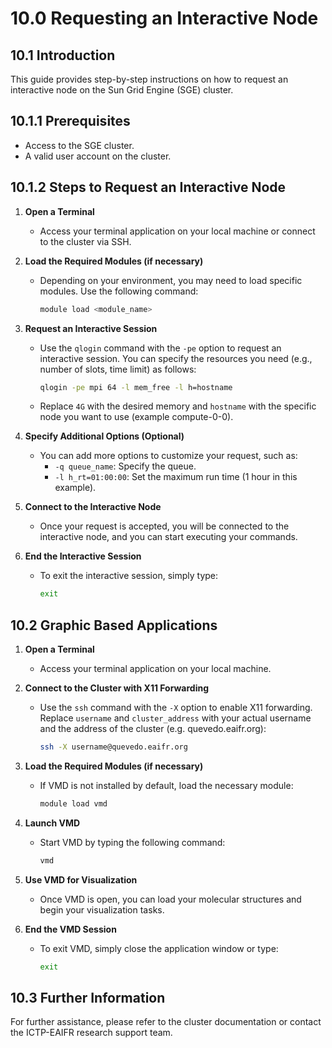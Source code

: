 # 10.0 Requesting an Interactive Node 

## 10.1 Introduction
This guide provides step-by-step instructions on how to request an interactive node on the Sun Grid Engine (SGE) cluster.

## 10.1.1 Prerequisites
- Access to the SGE cluster.
- A valid user account on the cluster.

## 10.1.2 Steps to Request an Interactive Node

1. **Open a Terminal**
    - Access your terminal application on your local machine or connect to the cluster via SSH.

2. **Load the Required Modules (if necessary)**
    - Depending on your environment, you may need to load specific modules. Use the following command:
      ```bash
      module load <module_name>
      ```

3. **Request an Interactive Session**
    - Use the `qlogin` command with the `-pe` option to request an interactive session. You can specify the resources you need (e.g., number of slots, time limit) as follows:
      ```bash
      qlogin -pe mpi 64 -l mem_free -l h=hostname
      ```
    - Replace `4G` with the desired memory and `hostname` with the specific node you want to use (example compute-0-0).

4. **Specify Additional Options (Optional)**
    - You can add more options to customize your request, such as:
      - `-q queue_name`: Specify the queue.
      - `-l h_rt=01:00:00`: Set the maximum run time (1 hour in this example).

5. **Connect to the Interactive Node**
    - Once your request is accepted, you will be connected to the interactive node, and you can start executing your commands.

6. **End the Interactive Session**
    - To exit the interactive session, simply type:
      ```bash
      exit
      ```

## 10.2 Graphic Based Applications

1. **Open a Terminal**
    - Access your terminal application on your local machine.

2. **Connect to the Cluster with X11 Forwarding**
    - Use the `ssh` command with the `-X` option to enable X11 forwarding. Replace `username` and `cluster_address` with your actual username and the address of the cluster (e.g. quevedo.eaifr.org):
      ```bash
      ssh -X username@quevedo.eaifr.org
      ```

3. **Load the Required Modules (if necessary)**
    - If VMD is not installed by default, load the necessary module:
      ```bash
      module load vmd
      ```

4. **Launch VMD**
    - Start VMD by typing the following command:
      ```bash
      vmd
      ```

5. **Use VMD for Visualization**
    - Once VMD is open, you can load your molecular structures and begin your visualization tasks.

6. **End the VMD Session**
    - To exit VMD, simply close the application window or type:
      ```bash
      exit
      ```



## 10.3 Further Information
For further assistance, please refer to the cluster documentation or contact the ICTP-EAIFR  research support team.